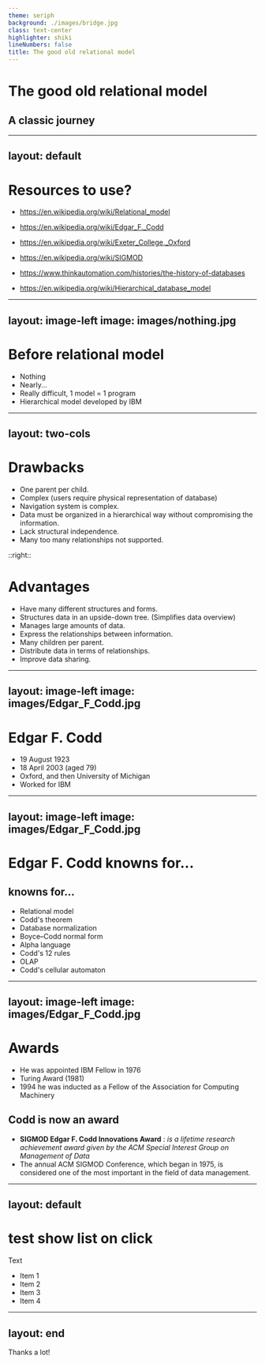 ```yaml
---
theme: seriph
background: ./images/bridge.jpg
class: text-center
highlighter: shiki
lineNumbers: false
title: The good old relational model
---
```


# The good old relational model
## A classic journey

---
layout: default
---

# Resources to use?

- https://en.wikipedia.org/wiki/Relational_model
- https://en.wikipedia.org/wiki/Edgar_F._Codd
- https://en.wikipedia.org/wiki/Exeter_College,_Oxford
- https://en.wikipedia.org/wiki/SIGMOD

- https://www.thinkautomation.com/histories/the-history-of-databases

- https://en.wikipedia.org/wiki/Hierarchical_database_model





---
layout: image-left
image: images/nothing.jpg
---

	
# Before relational model


- Nothing
- Nearly...
- Really difficult, 1 model = 1 program
- Hierarchical model developed by IBM 




---
layout: two-cols
---

# Drawbacks

- One parent per child.
- Complex (users require physical representation of database)
- Navigation system is complex.
- Data must be organized in a hierarchical way without compromising the information.
- Lack structural independence.
- Many too many relationships not supported.

::right::

# Advantages

- Have many different structures and forms.
- Structures data in an upside-down tree. (Simplifies data overview)
- Manages large amounts of data.
- Express the relationships between information.
- Many children per parent.
- Distribute data in terms of relationships.
- Improve data sharing.




---
layout: image-left
image: images/Edgar_F_Codd.jpg
---


# Edgar F. Codd

- 19 August 1923
- 18 April 2003 (aged 79)
- Oxford, and then University of Michigan
- Worked for IBM


---
layout: image-left
image: images/Edgar_F_Codd.jpg
---


# Edgar F. Codd knowns for...

## knowns for...

- Relational model
- Codd's theorem
- Database normalization
- Boyce–Codd normal form
- Alpha language
- Codd's 12 rules
- OLAP
- Codd's cellular automaton

---
layout: image-left
image: images/Edgar_F_Codd.jpg
---

# Awards

- He was appointed IBM Fellow in 1976
- Turing Award (1981)
- 1994 he was inducted as a Fellow of the Association for Computing Machinery

## Codd is now an award 

- **SIGMOD Edgar F. Codd Innovations Award**
: *is a lifetime research achievement award given by the ACM Special Interest Group on Management of Data*
- The annual ACM SIGMOD Conference, which began in 1975, is considered one of the most important in the field of data management.

---
layout: default
---


# test show list on click

Text 

<v-clicks>

- Item 1
- Item 2
- Item 3
- Item 4

</v-clicks>




---
layout: end
---

Thanks a lot!

